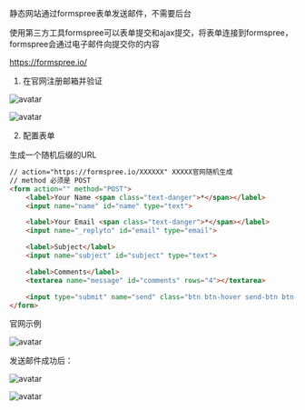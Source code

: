 静态网站通过formspree表单发送邮件，不需要后台

使用第三方工具formspree可以表单提交和ajax提交，将表单连接到formspree，formspree会通过电子邮件向提交你的内容

 https://formspree.io/

1. 在官网注册邮箱并验证

![avatar](https://goooooooooooooo.github.io/img/registerforformspree.jpg)

![avatar](https://goooooooooooooo.github.io/img/verifyemail.jpg)

2. 配置表单

生成一个随机后缀的URL

```html
// action="https://formspree.io/XXXXXX" XXXXX官网随机生成
// method 必须是 POST
<form action="" method="POST">
    <label>Your Name <span class="text-danger">*</span></label>
    <input name="name" id="name" type="text">

    <label>Your Email <span class="text-danger">*</span></label>
    <input name="_replyto" id="email" type="email">

    <label>Subject</label>
    <input name="subject" id="subject" type="text">

    <label>Comments</label>
    <textarea name="message" id="comments" rows="4"></textarea>

    <input type="submit" name="send" class="btn btn-hover send-btn btn-block" value="Send Message">
</form>
```

官网示例

![avatar](https://goooooooooooooo.github.io/img/formspreesample.jpg)

发送邮件成功后：

![avatar](https://goooooooooooooo.github.io/img/result.jpg)

![avatar](https://goooooooooooooo.github.io/img/result2.jpg)
